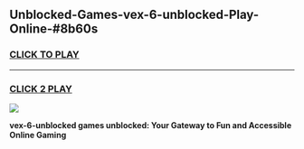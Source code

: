 
## Unblocked-Games-vex-6-unblocked-Play-Online-#8b60s
<h3>
<a href="https://premium.freeplayer.one?title=vex-6-unblocked&ref=27F">CLICK TO PLAY</a></h3>
<hr>

<h3>
<a href="https://premium.freeplayer.one?title=vex-6-unblocked&ref=27F">CLICK 2 PLAY</a>
  
</h3>

<a href="https://premium.freeplayer.one?title=vex-6-unblocked&ref=27F"><img src="https://clearcache.store/games.png"></a>


**vex-6-unblocked games unblocked: Your Gateway to Fun and Accessible Online Gaming**
